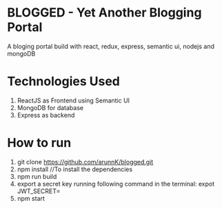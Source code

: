 # BLOGGED - Yet Another Blogging Portal #

A bloging portal build with react, redux, express, semantic ui, nodejs and mongoDB

# Technologies Used

1. ReactJS as Frontend using Semantic UI
2. MongoDB for database
3. Express as backend

# How to run 
1. git clone https://github.com/arunnK/blogged.git
2. npm install //To install the dependencies
3. npm run build
4. export a secret key running following command in the terminal:
	expot JWT_SECRET=<some secret key>
5. npm start



